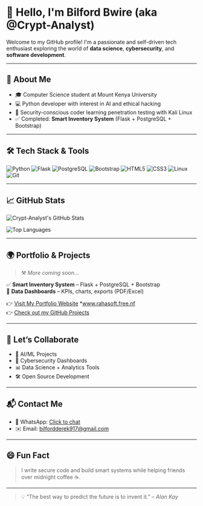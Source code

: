 # 👋 Hello, I'm Bilford Bwire (aka @Crypt-Analyst)

Welcome to my GitHub profile! I'm a passionate and self-driven tech enthusiast exploring the world of **data science**, **cybersecurity**, and **software development**.

---

## 🚀 About Me

- 🎓 Computer Science student at Mount Kenya University  
- 💻 Python developer with interest in AI and ethical hacking  
- 🔐 Security-conscious coder learning penetration testing with Kali Linux  
- ✅ Completed: **Smart Inventory System** (Flask + PostgreSQL + Bootstrap)

---

## 🛠️ Tech Stack & Tools

![Python](https://img.shields.io/badge/-Python-3776AB?style=flat&logo=python&logoColor=white)
![Flask](https://img.shields.io/badge/-Flask-000000?style=flat&logo=flask)
![PostgreSQL](https://img.shields.io/badge/-PostgreSQL-336791?style=flat&logo=postgresql&logoColor=white)
![Bootstrap](https://img.shields.io/badge/-Bootstrap-563D7C?style=flat&logo=bootstrap)
![HTML5](https://img.shields.io/badge/-HTML5-E34F26?style=flat&logo=html5&logoColor=white)
![CSS3](https://img.shields.io/badge/-CSS3-1572B6?style=flat&logo=css3)
![Linux](https://img.shields.io/badge/-Linux-FCC624?style=flat&logo=linux&logoColor=black)
![Git](https://img.shields.io/badge/-Git-F05032?style=flat&logo=git&logoColor=white)

---

## 📈 GitHub Stats

![Crypt-Analyst's GitHub Stats](https://github-readme-stats.vercel.app/api?username=Crypt-Analyst&show_icons=true&theme=react&hide_rank=false)

![Top Languages](https://github-readme-stats.vercel.app/api/top-langs/?username=Crypt-Analyst&layout=compact&theme=react)

---

## 🌍 Portfolio & Projects

> ⚒️ *More coming soon...*

✅ **Smart Inventory System** – Flask + PostgreSQL + Bootstrap  
🧮 **Data Dashboards** – KPIs, charts, exports (PDF/Excel)

👉 [Visit My Portfolio Website](#) *www.rahasoft.free.nf  
👉 [Check out my GitHub Projects](https://github.com/Crypt-Analyst)

---

## 🤝 Let’s Collaborate

- 🧠 AI/ML Projects
- 🔐 Cybersecurity Dashboards
- 📊 Data Science + Analytics Tools
- 🛠️ Open Source Development

---

## 📬 Contact Me

- 📱 WhatsApp: [Click to chat](https://wa.me/254701482108)
- ✉️ Email: bilfordderek917@gmail.com

---

## 😄 Fun Fact

> I write secure code and build smart systems while helping friends over midnight coffee ☕.

---

> 💡 “The best way to predict the future is to invent it.” – *Alan Kay*
